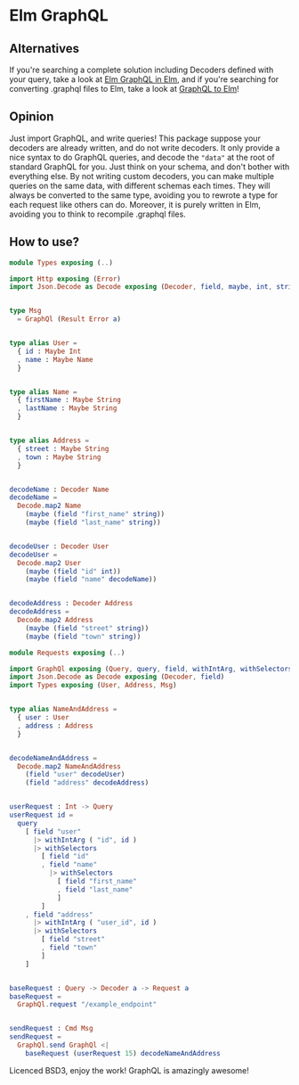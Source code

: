 # Elm GraphQL

## Alternatives
If you're searching a complete solution including Decoders defined with your query, take a look at [Elm GraphQL in Elm](https://github.com/jamesmacaulay/elm-graphql), and if you're searching for converting .graphql files to Elm, take a look at [GraphQL to Elm](https://github.com/jahewson/elm-graphql)!

## Opinion
Just import GraphQL, and write queries! This package suppose your decoders are already written, and do not write decoders. It only provide a nice syntax to do GraphQL queries, and decode the `"data"` at the root of standard GraphQL for you. Just think on your schema, and don't bother with everything else. By not writing custom decoders, you can make multiple queries on the same data, with different schemas each times. They will always be converted to the same type, avoiding you to rewrote a type for each request like others can do. Moreover, it is purely written in Elm, avoiding you to think to recompile .graphql files.

## How to use?
```elm
module Types exposing (..)

import Http exposing (Error)
import Json.Decode as Decode exposing (Decoder, field, maybe, int, string)


type Msg
  = GraphQl (Result Error a)


type alias User =
  { id : Maybe Int
  , name : Maybe Name
  }


type alias Name =
  { firstName : Maybe String
  , lastName : Maybe String
  }


type alias Address =
  { street : Maybe String
  , town : Maybe String
  }


decodeName : Decoder Name
decodeName =
  Decode.map2 Name
    (maybe (field "first_name" string))
    (maybe (field "last_name" string))


decodeUser : Decoder User
decodeUser =
  Decode.map2 User
    (maybe (field "id" int))
    (maybe (field "name" decodeName))


decodeAddress : Decoder Address
decodeAddress =
  Decode.map2 Address
    (maybe (field "street" string))
    (maybe (field "town" string))
```
```elm
module Requests exposing (..)

import GraphQl exposing (Query, query, field, withIntArg, withSelectors)
import Json.Decode as Decode exposing (Decoder, field)
import Types exposing (User, Address, Msg)


type alias NameAndAddress =
  { user : User
  , address : Address
  }


decodeNameAndAddress =
  Decode.map2 NameAndAddress
    (field "user" decodeUser)
    (field "address" decodeAddress)


userRequest : Int -> Query
userRequest id =
  query
    [ field "user"
      |> withIntArg ( "id", id )
      |> withSelectors
        [ field "id"
        , field "name"
          |> withSelectors
            [ field "first_name"
            , field "last_name"
            ]
        ]
    , field "address"
      |> withIntArg ( "user_id", id )
      |> withSelectors
        [ field "street"
        , field "town"
        ]
    ]


baseRequest : Query -> Decoder a -> Request a
baseRequest =
  GraphQl.request "/example_endpoint"


sendRequest : Cmd Msg
sendRequest =
  GraphQl.send GraphQl <|
    baseRequest (userRequest 15) decodeNameAndAddress
```

Licenced BSD3, enjoy the work! GraphQL is amazingly awesome!
